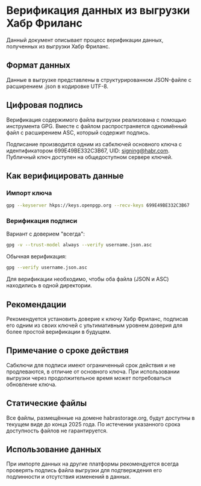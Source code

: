 # Верификация данных из выгрузки Хабр Фриланс

Данный документ описывает процесс верификации данных, полученных из выгрузки Хабр Фриланс.

## Формат данных

Данные в выгрузке представлены в структурированном JSON-файле с расширением .json в кодировке UTF-8.

## Цифровая подпись

Верификация содержимого файла выгрузки реализована с помощью инструмента GPG. Вместе с файлом распространяется одноимённый файл с расширением ASC, который содержит подпись.

Подписание производится одним из сабключей основного ключа с идентификатором 699E49BE332C3B67, UID: signing@habr.com. Публичный ключ доступен на общедоступном сервере ключей.

## Как верифицировать данные

### Импорт ключа

```bash
gpg --keyserver hkps://keys.openpgp.org --recv-keys 699E49BE332C3B67
```

### Верификация подписи

Вариант с доверием "всегда":
```bash
gpg -v --trust-model always --verify username.json.asc
```

Обычная верификация:
```bash
gpg --verify username.json.asc
```

Для верификации необходимо, чтобы оба файла (JSON и ASC) находились в одной директории.

## Рекомендации

Рекомендуется установить доверие к ключу Хабр Фриланс, подписав его одним из своих ключей с ультимативным уровнем доверия для более простой верификации в будущем.

## Примечание о сроке действия

Сабключи для подписи имеют ограниченный срок действия и не продлеваются, в отличие от основного ключа. При использовании выгрузки через продолжительное время может потребоваться обновление ключа.

## Статические файлы

Все файлы, размещённые на домене habrastorage.org, будут доступны в текущем виде до конца 2025 года. По истечении указанного срока доступность файлов не гарантируется.

## Использование данных

При импорте данных на другие платформы рекомендуется всегда проверять подпись файла выгрузки для подтверждения его подлинности и отсутствия изменений в данных. 